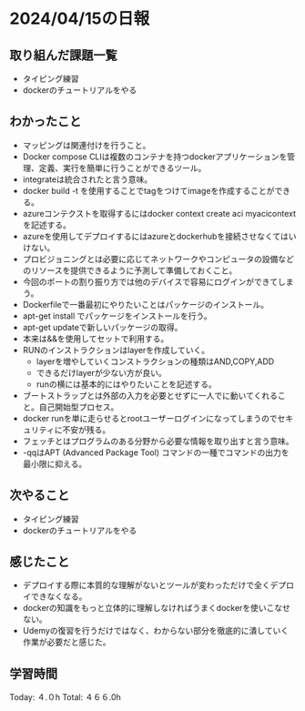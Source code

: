 # 2024/04/15の日報
## 取り組んだ課題一覧
* タイピング練習
* dockerのチュートリアルをやる
## わかったこと
* マッピングは関連付けを行うこと。
* Docker compose CLIは複数のコンテナを持つdockerアプリケーションを管理、定義、実行を簡単に行うことができるツール。
* integrateは統合されたと言う意味。
* docker build -t を使用することでtagをつけてimageを作成することができる。
* azureコンテクストを取得するにはdocker context create aci myacicontextを記述する。
* azureを使用してデプロイするにはazureとdockerhubを接続させなくてはいけない。
* プロビジョニングとは必要に応じてネットワークやコンピュータの設備などのリソースを提供できるように予測して準備しておくこと。
* 今回のポートの割り振り方では他のデバイスで容易にログインができてしまう。
*  Dockerfileで一番最初にやりたいことはパッケージのインストール。
  *  apt-get install <package> でパッケージをインストールを行う。
  *  apt-get updateで新しいパッケージの取得。
  *  本来は&&を使用してセットで利用する。     
* RUNのインストラクションはlayerを作成していく。
  *  layerを増やしていくコンストラクションの種類はAND,COPY,ADD
  *  できるだけlayerが少ない方が良い。  
  *  runの横には基本的にはやりたいことを記述する。
* ブートストラップとは外部の入力を必要とせずに一人でに動いてくれること。自己開始型プロセス。
* docker runを単に走らせるとrootユーザーログインになってしまうのでセキュリティに不安が残る。
* フェッチとはプログラムのある分野から必要な情報を取り出すと言う意味。
* -qqはAPT (Advanced Package Tool) コマンドの一種でコマンドの出力を最小限に抑える。
## 次やること
* タイピング練習
* dockerのチュートリアルをやる
## 感じたこと
* デプロイする際に本質的な理解がないとツールが変わっただけで全くデプロイできなくなる。
* dockerの知識をもっと立体的に理解しなければうまくdockerを使いこなせない。
* Udemyの復習を行うだけではなく、わからない部分を徹底的に潰していく作業が必要だと感じた。
##  学習時間
Today: ４.０h
Total: ４６６.0h
